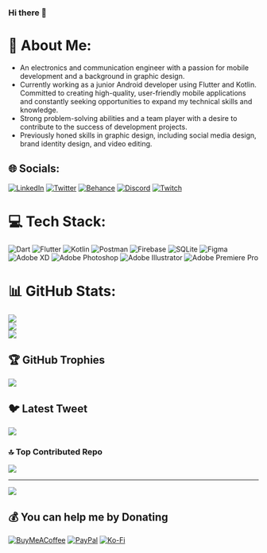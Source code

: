 ### Hi there 👋


# 💫 About Me:
- An electronics and communication engineer with a passion for mobile development and a background in graphic design.
- Currently working as a junior Android developer using Flutter and Kotlin. Committed to creating high-quality, user-friendly mobile applications and constantly seeking opportunities to expand my technical skills and knowledge.
- Strong problem-solving abilities and a team player with a desire to contribute to the success of development projects.
- Previously honed skills in graphic design, including social media design, brand identity design, and video editing.


## 🌐 Socials:
[![LinkedIn](https://img.shields.io/badge/LinkedIn-%230077B5.svg?logo=linkedin&logoColor=white)](https://linkedin.com/in/abdosamehdev) [![Twitter](https://img.shields.io/badge/Twitter-%231DA1F2.svg?logo=Twitter&logoColor=white)](https://twitter.com/abdosamehdev) [![Behance](https://img.shields.io/badge/Behance-1769ff?logo=behance&logoColor=white)](https://behance.net/Abdo_Sameh) [![Discord](https://img.shields.io/badge/Discord-%237289DA.svg?logo=discord&logoColor=white)](https://discordapp.com/users/3bkr#9370) [![Twitch](https://img.shields.io/badge/Twitch-%239146FF.svg?logo=Twitch&logoColor=white)](https://twitch.tv/3bkr_) 

# 💻 Tech Stack:
![Dart](https://img.shields.io/badge/dart-%230175C2.svg?style=plastic&logo=dart&logoColor=white) ![Flutter](https://img.shields.io/badge/Flutter-%2302569B.svg?style=plastic&logo=Flutter&logoColor=white) ![Kotlin](https://img.shields.io/badge/kotlin-%230095D5.svg?style=plastic&logo=kotlin&logoColor=white) ![Postman](https://img.shields.io/badge/Postman-FF6C37?style=plastic&logo=postman&logoColor=white) ![Firebase](https://img.shields.io/badge/firebase-%23039BE5.svg?style=plastic&logo=firebase) ![SQLite](https://img.shields.io/badge/sqlite-%2307405e.svg?style=plastic&logo=sqlite&logoColor=white) 	![Figma](https://img.shields.io/badge/figma-%23F24E1E.svg?style=plastic&logo=figma&logoColor=white) ![Adobe XD](https://img.shields.io/badge/Adobe%20XD-470137?style=plastic&logo=Adobe%20XD&logoColor=#FF61F6) ![Adobe Photoshop](https://img.shields.io/badge/adobephotoshop-%2331A8FF.svg?style=plastic&logo=adobephotoshop&logoColor=white) ![Adobe Illustrator](https://img.shields.io/badge/adobeillustrator-%23FF9A00.svg?style=plastic&logo=adobeillustrator&logoColor=white) ![Adobe Premiere Pro](https://img.shields.io/badge/Adobe%20Premiere%20Pro-9999FF.svg?style=plastic&logo=Adobe%20Premiere%20Pro&logoColor=white) 
# 📊 GitHub Stats:
![](https://github-readme-stats.vercel.app/api?username=abdosamehdev&theme=algolia&hide_border=false&include_all_commits=true&count_private=false)<br/>
![](https://github-readme-streak-stats.herokuapp.com/?user=abdosamehdev&theme=algolia&hide_border=false)<br/>
![](https://github-readme-stats.vercel.app/api/top-langs/?username=abdosamehdev&theme=algolia&hide_border=false&include_all_commits=true&count_private=false&layout=compact)

## 🏆 GitHub Trophies
![](https://github-profile-trophy.vercel.app/?username=abdosamehdev&theme=radical&no-frame=false&no-bg=true&margin-w=4)

## 🐦 Latest Tweet
[![](https://gtce.itsvg.in/api?username=abdosamehdev)](https://github.com/VishwaGauravIn/github-twitter-card-embed)

<!-- ### ✍️ Random Dev Quote -->
<!-- ![](https://quotes-github-readme.vercel.app/api?type=horizontal&theme=radical) -->

### 🔝 Top Contributed Repo
![](https://github-contributor-stats.vercel.app/api?username=abdosamehdev&limit=5&theme=dark&combine_all_yearly_contributions=true)

<!--### 😂 Random Dev Meme
<img src="https://rm.up.railway.app/" width="512px"/> -->

---
[![](https://visitcount.itsvg.in/api?id=abdosamehdev&icon=0&color=0)](https://visitcount.itsvg.in)

  ## 💰 You can help me by Donating
  [![BuyMeACoffee](https://img.shields.io/badge/Buy%20Me%20a%20Coffee-ffdd00?style=for-the-badge&logo=buy-me-a-coffee&logoColor=black)](https://buymeacoffee.com/abdosameh) [![PayPal](https://img.shields.io/badge/PayPal-00457C?style=for-the-badge&logo=paypal&logoColor=white)](https://paypal.me/ASameh20) [![Ko-Fi](https://img.shields.io/badge/Ko--fi-F16061?style=for-the-badge&logo=ko-fi&logoColor=white)](https://ko-fi.com/abdosameh) 

  
<!-- Proudly created with GPRM ( https://gprm.itsvg.in ) -->

